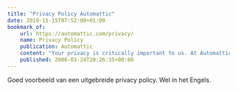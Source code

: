 ```yaml
---
title: "Privacy Policy Automattic"
date: 2019-11-15T07:52:00+01:00
bookmark_of:
    url: https://automattic.com/privacy/
    name: Privacy Policy
    publication: Automattic
    content: "Your privacy is critically important to us. At Automattic, we have a few fundamental principles: We are thoughtful about the personal information we ask you to provide and the personal information …"
    published: 2006-03-24T20:26:35+00:00
---
```

Goed voorbeeld van een uitgebreide privacy policy. Wel in het Engels.